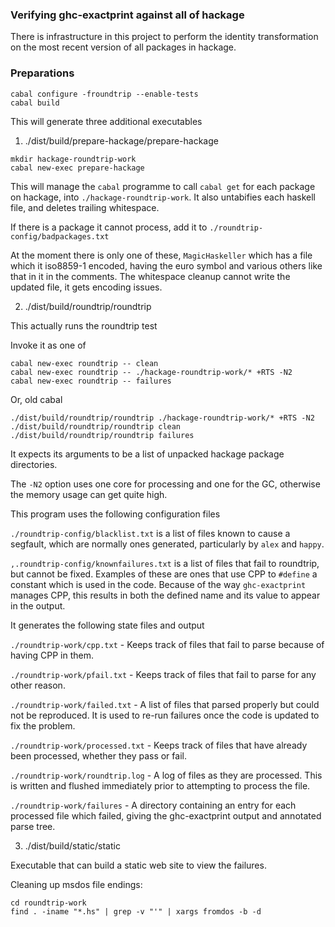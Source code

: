 ### Verifying ghc-exactprint against all of hackage

There is infrastructure in this project to perform the identity transformation
on the most recent version of all packages in hackage.

### Preparations

```
cabal configure -froundtrip --enable-tests
cabal build
```

This will generate three additional executables

1. ./dist/build/prepare-hackage/prepare-hackage

  ```
  mkdir hackage-roundtrip-work
  cabal new-exec prepare-hackage
  ```

  This will manage the `cabal` programme to call `cabal get` for each package on
  hackage, into `./hackage-roundtrip-work`. It also untabifies each haskell file,
  and deletes trailing whitespace.

  If there is a package it cannot process, add it to
  `./roundtrip-config/badpackages.txt`

  At the moment there is only one of these, `MagicHaskeller` which has a file
  which it iso8859-1 encoded, having the euro symbol and various others like that
  in it in the comments. The whitespace cleanup cannot write the updated file, it
  gets encoding issues.

2. ./dist/build/roundtrip/roundtrip

  This actually runs the roundtrip test

  Invoke it as one of

  ```
  cabal new-exec roundtrip -- clean
  cabal new-exec roundtrip -- ./hackage-roundtrip-work/* +RTS -N2
  cabal new-exec roundtrip -- failures
  ```

  Or, old cabal

  ```
  ./dist/build/roundtrip/roundtrip ./hackage-roundtrip-work/* +RTS -N2
  ./dist/build/roundtrip/roundtrip clean
  ./dist/build/roundtrip/roundtrip failures
  ```

  It expects its arguments to be a list of unpacked hackage package directories.

  The `-N2` option uses one core for processing and one for the GC, otherwise the
  memory usage can get quite high.

  This program uses the following configuration files

  `./roundtrip-config/blacklist.txt` is a list of files known to cause a segfault,
  which are normally ones generated, particularly by `alex` and `happy`.

  `,.roundtrip-config/knownfailures.txt` is a list of files that fail to
  roundtrip, but cannot be fixed. Examples of these are ones that use CPP to
  `#define` a constant which is used in the code. Because of the way
  `ghc-exactprint` manages CPP, this results in both the defined name and its
  value to appear in the output.

  It generates the following state files and output

  `./roundtrip-work/cpp.txt` - Keeps track of files that fail to parse because of
  having CPP in them.

  `./roundtrip-work/pfail.txt` - Keeps track of files that fail to parse for any other reason.

  `./roundtrip-work/failed.txt` - A list of files that parsed properly but could
  not be reproduced. It is used to re-run failures once the code is updated to fix
  the problem.

  `./roundtrip-work/processed.txt` - Keeps track of files that have already been
  processed, whether they pass or fail.

  `./roundtrip-work/roundtrip.log` - A log of files as they are processed. This is
  written and flushed immediately prior to attempting to process the file.

  `./roundtrip-work/failures` - A directory containing an entry for each processed
  file which failed, giving the ghc-exactprint output and annotated parse tree.

3. ./dist/build/static/static

  Executable that can build a static web site to view the failures.

Cleaning up msdos file endings:

    cd roundtrip-work
    find . -iname "*.hs" | grep -v "'" | xargs fromdos -b -d
